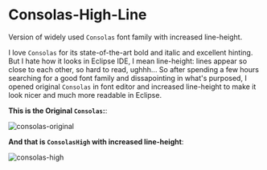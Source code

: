 Consolas-High-Line
==================
Version of widely used `Consolas` font family with increased line-height.

I love `Consolas` for its state-of-the-art bold and italic and excellent hinting. But I hate how it looks in Eclipse IDE, I mean line-height: lines appear so close to each other, so hard to read, ughhh... So after spending a few hours searching for a good font family and dissapointing in what's purposed, I opened original `Consolas` in font editor and increased line-height to make it look nicer and much more readable in Eclipse.

**This is the Original `Consolas`:**:

![consolas-original](https://cloud.githubusercontent.com/assets/7059765/4875320/b38980b8-6291-11e4-854b-5e6e468e7810.PNG)

**And that is `ConsolasHigh` with increased line-height**:

![consolas-high](https://cloud.githubusercontent.com/assets/7059765/4875321/b6ae32d4-6291-11e4-8ffd-03ad6ef78bb9.PNG)
